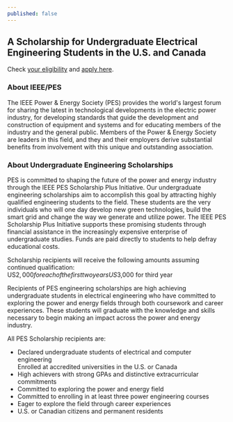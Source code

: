 ```yaml
---
published: false
---
```


## A Scholarship for Undergraduate Electrical Engineering Students in the U.S. and Canada

Check [your eligibility](http://www.ee-scholarship.org/how-it-works/students/scholarship-requirements/eligibility/) and [apply here](https://ieee.communityforce.com/Login.aspx?ID=6a9f9ba4-7352-471a-aa22-a0db6acdd536).

### About IEEE/PES
The IEEE Power & Energy Society (PES) provides the world's largest forum for sharing the latest in technological developments in the electric power industry, for developing standards that guide the development and construction of equipment and systems and for educating members of the industry and the general public. Members of the Power & Energy Society are leaders in this field, and they and their employers derive substantial benefits from involvement with this unique and outstanding association.

### About Undergraduate Engineering Scholarships
PES is committed to shaping the future of the power and energy industry through the IEEE PES Scholarship Plus Initiative. Our undergraduate engineering scholarships aim to accomplish this goal by attracting highly qualified engineering students to the field. These students are the very individuals who will one day develop new green technologies, build the smart grid and change the way we generate and utilize power.
The IEEE PES Scholarship Plus Initiative supports these promising students through financial assistance in the increasingly expensive enterprise of undergraduate studies. Funds are paid directly to students to help defray educational costs.

Scholarship recipients will receive the following amounts assuming continued qualification:  
US$2,000 for each of the first two years  
US$3,000 for third year  

Recipients of PES engineering scholarships are high achieving undergraduate students in electrical engineering who have committed to exploring the power and energy fields through both coursework and career experiences. These students will graduate with the knowledge and skills necessary to begin making an impact across the power and energy industry.

All PES Scholarship recipients are:  
* Declared undergraduate students of electrical and computer engineering  
Enrolled at accredited universities in the U.S. or Canada  
* High achievers with strong GPAs and distinctive extracurricular commitments  
* Committed to exploring the power and energy field  
* Committed to enrolling in at least three power engineering courses  
* Eager to explore the field through career experiences  
* U.S. or Canadian citizens and permanent residents